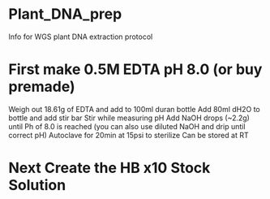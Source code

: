 # Plant_DNA_prep
Info for WGS plant DNA extraction protocol

# First make 0.5M EDTA pH 8.0 (or buy premade)
  Weigh out 18.61g of EDTA and add to 100ml duran bottle 
  Add 80ml dH2O to bottle and add stir bar
  Stir while measuring pH 
  Add NaOH drops (~2.2g) until Ph of 8.0 is reached (you can also use diluted NaOH and drip until correct pH) 
  Autoclave for 20min at 15psi to sterilize 
  Can be stored at RT 
  
# Next Create the HB x10 Stock Solution 
  
